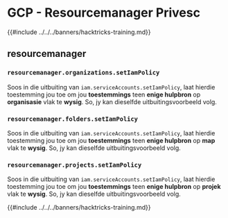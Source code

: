 # GCP - Resourcemanager Privesc

{{#include ../../../banners/hacktricks-training.md}}

## resourcemanager

### `resourcemanager.organizations.setIamPolicy`

Soos in die uitbuiting van `iam.serviceAccounts.setIamPolicy`, laat hierdie toestemming jou toe om jou **toestemmings** teen **enige hulpbron** op **organisasie** vlak te **wysig**. So, jy kan dieselfde uitbuitingsvoorbeeld volg.

### `resourcemanager.folders.setIamPolicy`

Soos in die uitbuiting van `iam.serviceAccounts.setIamPolicy`, laat hierdie toestemming jou toe om jou **toestemmings** teen **enige hulpbron** op **map** vlak te **wysig**. So, jy kan dieselfde uitbuitingsvoorbeeld volg.

### `resourcemanager.projects.setIamPolicy`

Soos in die uitbuiting van `iam.serviceAccounts.setIamPolicy`, laat hierdie toestemming jou toe om jou **toestemmings** teen **enige hulpbron** op **projek** vlak te **wysig**. So, jy kan dieselfde uitbuitingsvoorbeeld volg.

{{#include ../../../banners/hacktricks-training.md}}
